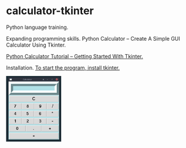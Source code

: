 # calculator-tkinter
Python language training. 

Expanding programming skills.
Python Calculator – Create A Simple GUI Calculator Using Tkinter.

[Python Calculator Tutorial – Getting Started With Tkinter.](https://www.simplifiedpython.net/python-calculator/)

Installation.
[To start the program, install tkinter.](https://riptutorial.com/tkinter/example/3206/installation-or-setup)


<img src="calc.png" alt="" width="150"/> 

